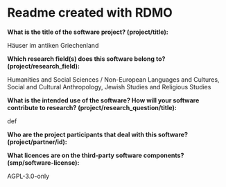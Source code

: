 # Readme created with RDMO

**What is the title of the software project? (project/title):**

Häuser im antiken Griechenland

**Which research field(s) does this software belong to?
(project/research_field):**

Humanities and Social Sciences / Non-European Languages and Cultures,
Social and Cultural Anthropology, Jewish Studies and Religious Studies

**What is the intended use of the software? How will your software
contribute to research? (project/research_question/title):**

def

**Who are the project participants that deal with this software?
(project/partner/id):**

**What licences are on the third-party software components?
(smp/software-license):**

AGPL-3.0-only
